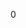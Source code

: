 <div id="_force2_d_8h_source">

</div>

<span id="_force2_d_8h_source" label="_force2_d_8h_source"></span>

<div class="DoxyCode">

0

</div>
